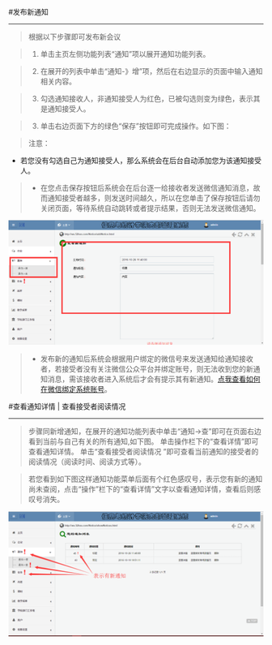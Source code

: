 #发布新通知

----


> 根据以下步骤即可发布新会议

> 1. 单击主页左侧功能列表“通知”项以展开通知功能列表。

> 2. 在展开的列表中单击“通知-》增”项，然后在右边显示的页面中输入通知相关内容。

>3.    勾选通知接收人，非通知接受人为红色，已被勾选则变为绿色，表示其是通知接受人。

> 3. 单击右边页面下方的绿色“保存”按钮即可完成操作。如下图：

><w>注意：   
 -    <w>若您没有勾选自己为通知接受人，那么系统会在后台自动添加您为该通知接受人。

>-  <w> 在您点击保存按钮后系统会在后台逐一给接收者发送微信通知消息，故而通知接受者越多，则发送时间越久，所以在您单击了保存按钮后请勿关闭页面，等待系统自动跳转或者提示结果，否则无法发送微信通知。


![](/assets/chapter1/notice/QQ截图20161026114037.png)

>-    发布新的通知后系统会根据用户绑定的微信号来发送通知给通知接收者，若接受者没有关注微信公众平台并绑定账号，则无法收到您的新通知消息，需该接收者进入系统后才会有提示其有新通知。[点我查看如何在微信绑定系统账号](/help/weixin/如何绑定系统账号.html)。




#查看通知详情 | 查看接受者阅读情况

----

>步骤同新增通知，在展开的通知功能列表中单击“通知->查”即可在页面右边看到当前与自己有关的所有通知,如下图。
>单击操作栏下的“查看详情”即可查看通知详情。
>单击“查看接受者阅读情况 ”即可查看当前通知的接受者的阅读情况（阅读时间、阅读方式等）。 


>若您看到如下图这样通知功能菜单后面有个红色感叹号，表示您有新的通知尚未查阅，点击“操作”栏下的“查看详情”文字以查看通知详情，查看后则感叹号消失。


![](/assets/chapter1/notice/cha.png)
